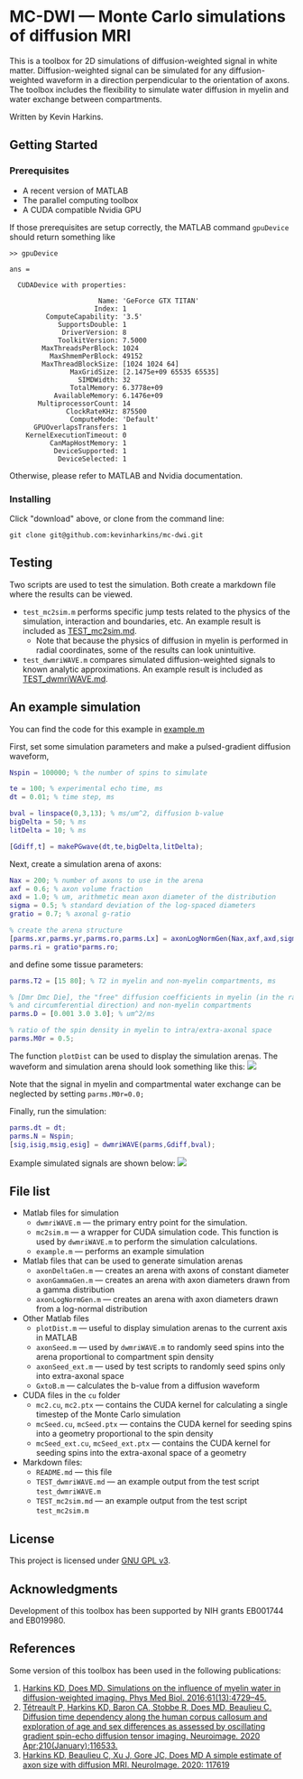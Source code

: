 # MC-DWI — Monte Carlo simulations of diffusion MRI

This is a toolbox for 2D simulations of diffusion-weighted signal in white matter. Diffusion-weighted signal can be simulated for any diffusion-weighted waveform in a direction perpendicular to the orientation of axons. The toolbox includes the flexibility to simulate water diffusion in myelin and water exchange between compartments. 

Written by Kevin Harkins. 

## Getting Started

### Prerequisites

* A recent version of MATLAB
* The parallel computing toolbox
* A CUDA compatible Nvidia GPU

If those prerequisites are setup correctly, the MATLAB command `gpuDevice` should return something like

```
>> gpuDevice

ans = 

  CUDADevice with properties:

                      Name: 'GeForce GTX TITAN'
                     Index: 1
         ComputeCapability: '3.5'
            SupportsDouble: 1
             DriverVersion: 8
            ToolkitVersion: 7.5000
        MaxThreadsPerBlock: 1024
          MaxShmemPerBlock: 49152
        MaxThreadBlockSize: [1024 1024 64]
               MaxGridSize: [2.1475e+09 65535 65535]
                 SIMDWidth: 32
               TotalMemory: 6.3778e+09
           AvailableMemory: 6.1476e+09
       MultiprocessorCount: 14
              ClockRateKHz: 875500
               ComputeMode: 'Default'
      GPUOverlapsTransfers: 1
    KernelExecutionTimeout: 0
          CanMapHostMemory: 1
           DeviceSupported: 1
            DeviceSelected: 1
```

Otherwise, please refer to MATLAB and Nvidia documentation. 

### Installing

Click "download" above, or clone from the command line:

```
git clone git@github.com:kevinharkins/mc-dwi.git
```

## Testing

Two scripts are used to test the simulation. Both create a markdown file where the results can be viewed.

* `test_mc2sim.m` performs specific jump tests related to the physics of the simulation, interaction and boundaries, etc. An example result is included as [TEST_mc2sim.md](TEST_mc2sim.md).
    * Note that because the physics of diffusion in myelin is performed in radial coordinates, some of the results can look unintuitive.
* `test_dwmriWAVE.m` compares simulated diffusion-weighted signals to known analytic approximations. An example result is included as [TEST_dwmriWAVE.md](TEST_dwmriWAVE.md).

## An example simulation

You can find the code for this example in [example.m](example.m)

First, set some simulation parameters and make a pulsed-gradient diffusion waveform,

```matlab
Nspin = 100000; % the number of spins to simulate

te = 100; % experimental echo time, ms
dt = 0.01; % time step, ms

bval = linspace(0,3,13); % ms/um^2, diffusion b-value 
bigDelta = 50; % ms
litDelta = 10; % ms

[Gdiff,t] = makePGwave(dt,te,bigDelta,litDelta);
```

Next, create a simulation arena of axons: 

```matlab
Nax = 200; % number of axons to use in the arena
axf = 0.6; % axon volume fraction
axd = 1.0; % um, arithmetic mean axon diameter of the distribution
sigma = 0.5; % standard deviation of the log-spaced diameters
gratio = 0.7; % axonal g-ratio

% create the arena structure
[parms.xr,parms.yr,parms.ro,parms.Lx] = axonLogNormGen(Nax,axf,axd,sigma);
parms.ri = gratio*parms.ro;
```

and define some tissue parameters:

```matlab
parms.T2 = [15 80]; % T2 in myelin and non-myelin compartments, ms

% [Dmr Dmc Die], the "free" diffusion coefficients in myelin (in the radial 
% and circumferential direction) and non-myelin compartments
parms.D = [0.001 3.0 3.0]; % um^2/ms 

% ratio of the spin density in myelin to intra/extra-axonal space
parms.M0r = 0.5; 
```

The function `plotDist` can be used to display the simulation arenas. The waveform and simulation arena should look something like this:
![](images/example_sim.png)

Note that the signal in myelin and compartmental water exchange can be neglected by setting `parms.M0r=0.0;`

Finally, run the simulation:

```matlab
parms.dt = dt;
parms.N = Nspin;
[sig,isig,msig,esig] = dwmriWAVE(parms,Gdiff,bval);
```

Example simulated signals are shown below:
![](images/example_sig.png)

## File list

* Matlab files for simulation
    * `dwmriWAVE.m` — the primary entry point for the simulation.
    * `mc2sim.m` — a wrapper for CUDA simulation code. This function is used by `dwmriWAVE.m` to perform the simulation calculations.
    * `example.m` — performs an example simulation
* Matlab files that can be used to generate simulation arenas
    * `axonDeltaGen.m` — creates an arena with axons of constant diameter
    * `axonGammaGen.m` — creates an arena with axon diameters drawn from a gamma distribution
    * `axonLogNormGen.m` — creates an arena with axon diameters drawn from a log-normal distribution
* Other Matlab files
    * `plotDist.m` — useful to display simulation arenas to the current axis in MATLAB
    * `axonSeed.m` — used by `dwmriWAVE.m` to randomly seed spins into the arena proportional to compartment spin density
    * `axonSeed_ext.m` — used by test scripts to randomly seed spins only into extra-axonal space
    * `GxtoB.m` — calculates the b-value from a diffusion waveform
* CUDA files in the `cu` folder
    * `mc2.cu`, `mc2.ptx` — contains the CUDA kernel for calculating a single timestep of the Monte Carlo simulation
    * `mcSeed.cu`, `mcSeed.ptx` — contains the CUDA kernel for seeding spins into a geometry proportional to the spin density 
    * `mcSeed_ext.cu`, `mcSeed_ext.ptx` — contains the CUDA kernel for seeding spins into the extra-axonal space of a geometry
* Markdown files:
    * `README.md` — this file
    * `TEST_dwmriWAVE.md` — an example output from the test script `test_dwmriWAVE.m`
    * `TEST_mc2sim.md` — an example output from the test script `test_mc2sim.m`

## License

This project is licensed under [GNU GPL v3](LICENSE).

## Acknowledgments

Development of this toolbox has been supported by NIH grants EB001744 and EB019980. 

## References

Some version of this toolbox has been used in the following publications: 

1. [Harkins KD, Does MD. Simulations on the influence of myelin water in diffusion-weighted imaging. Phys Med Biol. 2016;61(13):4729–45.](https://doi.org/10.1088/0031-9155/61/13/4729)
2. [Tétreault P, Harkins KD, Baron CA, Stobbe R, Does MD, Beaulieu C. Diffusion time dependency along the human corpus callosum and exploration of age and sex differences as assessed by oscillating gradient spin-echo diffusion tensor imaging. Neuroimage. 2020 Apr;210(January):116533.](https://doi.org/10.1016/j.neuroimage.2020.116533) 
3. [Harkins KD, Beaulieu C, Xu J, Gore JC, Does MD A simple estimate of axon size with diffusion MRI. NeuroImage. 2020: 117619](https://doi.org/10.1016/j.neuroimage.2020.117619)
